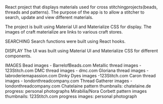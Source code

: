 React project that displays materials used for cross stitchingprojects(beads, threads and patterns). 
The purpose of the app is to allow a stitcher to search, update and view different materials. 

The project is built using Material UI and Materialize CSS for display. The images of craft materialize are links to various craft stores.


SEARCHING
Search functions were built using React hooks.  

DISPLAY
The UI was built using Material UI and Materialize CSS for different components.

IMAGES
Bead images - BarrelofBeads.com
Metallic thread images - 123Stitch.com
DMC thread images - dmc.com
Gloriana thread images - labroderiemapassion.com
Dinky Dyes images -123Stitch.com
Caron thread images - londonthreadcompany.com
Thread Gatherer images - londonthreadcompany.com
Chatelaine pattern 
    thumbnails: chatelaine.de
    progress: personal photographs
Mirabilia/Nora Corbett pattern images 
    thumbnails: 123Stitch.com
    progress images: personal photograph

